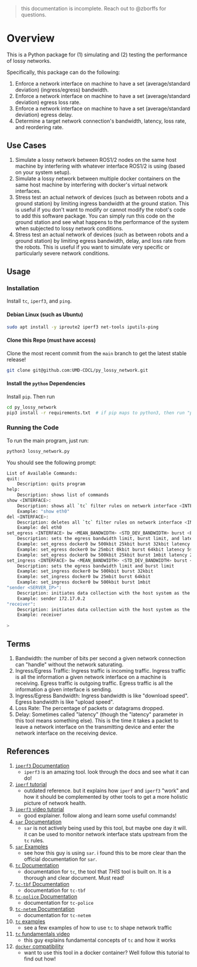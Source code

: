 > this documentation is incomplete. Reach out to @zborffs for questions.

# Overview
This is a Python package for (1) simulating and (2) testing the performance of lossy networks. 

Specifically, this package can do the following:
1. Enforce a network interface on machine to have a set (average/standard deviation) (ingress/egress) bandwidth.
2. Enforce a network interface on machine to have a set (average/standard deviation) egress loss rate.
3. Enforce a network interface on machine to have a set (average/standard deviation) egress delay.
4. Determine a target network connection's bandwidth, latency, loss rate, and reordering rate. 

## Use Cases
1. Simulate a lossy network between ROS1/2 nodes on the same host machine by interfering with whatever interface ROS1/2 
is using (based on your system setup).
2. Simulate a lossy network between multiple docker containers on the same host machine by interfering with docker's 
virtual network interfaces.
3. Stress test an actual network of devices (such as between robots and a ground station) by limiting ingress bandwidth 
at the ground station. This is useful if you don't want to modify or cannot modify the robot's code to add this software
package. You can simply run this code on the ground station and see what happens to the performance of the system when 
subjected to lossy network conditions.
4. Stress test an actual network of devices (such as between robots and a ground station) by limiting egress bandwidth, 
delay, and loss rate from the robots. This is useful if you want to simulate very specific or particularly severe 
network conditions.   

## Usage
### Installation
Install `tc`, `iperf3`, and `ping`.

#### Debian Linux (such as Ubuntu)
```bash
sudo apt install -y iproute2 iperf3 net-tools iputils-ping
```

#### Clone this Repo (must have access)
Clone the most recent commit from the `main` branch to get the latest stable release!
```bash
git clone git@github.com:UMD-CDCL/py_lossy_network.git
```

#### Install the `python` Dependencies
Install `pip`. Then run
```bash
cd py_lossy_network
pip3 install -r requirements.txt  # if pip maps to python3, then run "pip install -r requirements.txt"
```

### Running the Code
To run the main program, just run:
```bash
python3 lossy_network.py
```

You should see the following prompt:
```bash
List of Available Commands:
quit: 
    Description: quits program
help: 
    Description: shows list of commands
show <INTERFACE>: 
    Description: shows all `tc` filter rules on network interface <INTERFACE>
    Example: "show eth0"
del <INTERFACE>: 
    Description: deletes all `tc` filter rules on network interface <INTERFACE>
    Example: del eth0
set_egress <INTERFACE> bw <MEAN_BANDWIDTH> <STD_DEV_BANDWIDTH> burst <BURST> latency <LATENCY> loss <MEAN_LOSS> <STD_DEV_LOSS> delay <MEAN_DELAY> <STD_DEV_DELAY>
    Description: sets the egress bandwidth limit, burst limit, and latency limit 
    Example: set_egress docker0 bw 500kbit 25kbit burst 32kbit latency 500ms loss 5% 0% delay 250ms 10ms
    Example: set_egress docker0 bw 25mbit 0kbit burst 64kbit latency 5s loss 0% 0% delay 0ms 0ms
    Example: set_egress docker0 bw 500kbit 25kbit burst 1mbit latency 250ms loss 0.5% 5% delay 10ms 50ms
set_ingress <INTERFACE> bw <MEAN_BANDWIDTH> <STD_DEV_BANDWIDTH> burst <BURST>
    Description: sets the egress bandwidth limit and burst limit 
    Example: set_ingress docker0 bw 500kbit burst 32kbit 
    Example: set_ingress docker0 bw 25mbit burst 64kbit 
    Example: set_ingress docker0 bw 500kbit burst 1mbit 
"sender <SERVER_IP>": 
    Description: initiates data collection with the host system as the sender of data
    Example: sender 172.17.0.2
"receiver":
    Description: initiates data collection with the host system as the receiver of data
    Example: receiver
        
> 
```

## Terms
1. Bandwidth: the number of bits per second a given network connection can "handle" without the network saturating.
2. Ingress/Egress Traffic: Ingress traffic is incoming traffic. Ingress traffic is all the information a given network 
interface on a machine is receiving. Egress traffic is outgoing traffic. Egress traffic 
is all the information a given interface is sending. 
3. Ingress/Egress Bandwidth: Ingress bandwidth is like "download speed". Egress bandwidth is like "upload speed".  
4. Loss Rate: The percentage of packets or datagrams dropped. 
5. Delay: Sometimes called "latency" (though the "latency" parameter in this tool means something else). This is the 
time it takes a packet to leave a network interface on the transmitting device and enter the network interface on the 
receiving device.

## References
1. [`iperf3` Documentation](https://iperf.fr/iperf-doc.php)
    - `iperf3` is an amazing tool. look through the docs and see what it can do!
2. [`iperf` tutorial](http://openmaniak.com/iperf.php)
    - outdated reference. but it explains how `iperf` and `iperf3` "work" and how it should be complemented by other 
    tools to get a more holistic picture of network health.
3. [`iperf3` video tutorial](https://www.youtube.com/watch?v=0MEBoPwoqKE)
    - good explainer. follow along and learn some useful commands!
4. [`sar` Documentation](https://linux.die.net/man/1/sar)
    - `sar` is not actively being used by this tool, but maybe one day it will. it can be used to monitor network 
    interface stats upstream from the `tc` rules.
5. [`sar` Examples](https://medium.com/@malith.jayasinghe/network-monitoring-using-sar-37bab6ce9f68)
    - see how this guy is using `sar`. i found this to be more clear than the official documentation for `sar`.
6. [`tc` Documentation](https://www.man7.org/linux/man-pages/man8/tc.8.html)
    - documentation for `tc`, the tool that *THIS* tool is built on. It is a thorough and clear document. Must read! 
7. [`tc-tbf` Documentation](https://www.man7.org/linux/man-pages/man8/tc-tbf.8.html)
    - documentation for `tc-tbf`
8. [`tc-police` Documentation](https://www.man7.org/linux/man-pages/man8/tc-police.8.html)
    - documentation for `tc-police`
9. [`tc-netem` Documentation](https://www.man7.org/linux/man-pages/man8/tc-netem.8.html)
    - documentation for `tc-netem`
10. [`tc` examples](https://serverfault.com/questions/583788/implementing-htb-netem-and-tbf-traffic-control-simultaneously)
    - see a few examples of how to use `tc` to shape network traffic
11. [`tc` fundamentals video](https://www.youtube.com/watch?v=Qd7KMewRvNQ)
    - this guy explains fundamental concepts of `tc` and how it works
12. [`docker` compatibility](https://github.com/ahervieu/Docker-Cgroup-Doc)
    - want to use this tool in a docker container? Well follow this tutorial to find out how! 